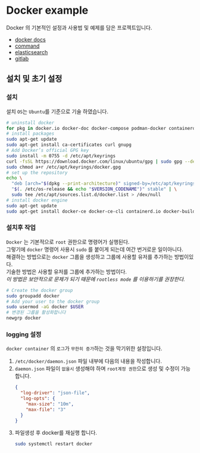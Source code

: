 # Docker example
Docker 의 기본적인 설정과 사용법 및 예제를 담은 프로젝트입니다.
- [docker docs](https://docs.docker.com/)
- [command](./docs/command.md)
- [elasticsearch](./elastic/README.md)
- [gitlab](./gitlab/README.md)

## 설치 및 초기 설정
### 설치
설치 `OS`는 `Ubuntu`를 기준으로 기술 하였습니다.
```bash
# uninstall docker
for pkg in docker.io docker-doc docker-compose podman-docker containerd runc; do sudo apt-get remove $pkg; done
# install packages
sudo apt-get update
sudo apt-get install ca-certificates curl gnupg
# Add Docker’s official GPG key
sudo install -m 0755 -d /etc/apt/keyrings
curl -fsSL https://download.docker.com/linux/ubuntu/gpg | sudo gpg --dearmor -o /etc/apt/keyrings/docker.gpg
sudo chmod a+r /etc/apt/keyrings/docker.gpg
# set up the repository
echo \
  "deb [arch="$(dpkg --print-architecture)" signed-by=/etc/apt/keyrings/docker.gpg] https://download.docker.com/linux/ubuntu \
  "$(. /etc/os-release && echo "$VERSION_CODENAME")" stable" | \
  sudo tee /etc/apt/sources.list.d/docker.list > /dev/null
# install docker engine
sudo apt-get update
sudo apt-get install docker-ce docker-ce-cli containerd.io docker-buildx-plugin docker-compose-plugin
```

### 설치후 작업
`Docker` 는 기본적으로 `root` 권한으로 명령어가 실행된다.  
그렇기에 `docker` 명령어 사용시 `sudo` 를 붙이게 되는데 여간 번거로운 일이아니다.  
해결하는 방법으로는 `docker` 그룹을 생성하고 그룹에 사용할 유저를 추가하는 방법이있다.  
기술한 방법은 사용할 유저를 그룹에 추가하는 방법이다.  
*이 방법은 보안적으로 문제가 되기 때문에 `rootless mode` 를 이용하기를 권장한다.*
```bash
# Create the docker group
sudo groupadd docker
# Add your user to the docker group
sudo usermod -aG docker $USER
# 변경된 그룹을 활성화합니다
newgrp docker
```

### logging 설정
`docker container` 의 `로그`가 `무한히 증가`하는 것을 막기위한 설정입니다.
1. `/etc/docker/daemon.json` 파일 내부에 다음의 내용을 작성합니다.
2. `daemon.json` 파일이 `없을시` 생성해야 하며 `root계정 권한`으로 생성 및 수정이 가능합니다.
    ```json
    {
      "log-driver": "json-file",
      "log-opts": {
        "max-size": "10m",
        "max-file": "3" 
      }
    }
    ```
3. 파일생성 후 docker를 재실행 합니다.
    ```bash
    sudo systemctl restart docker
    ```